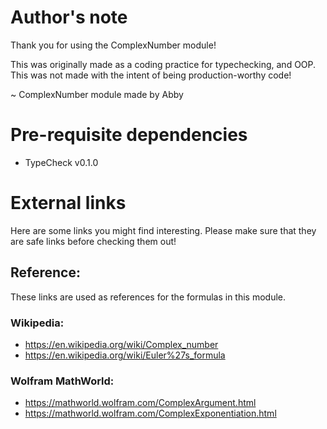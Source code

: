 # Author's note
Thank you for using the ComplexNumber module!

This was originally made as a coding practice for typechecking, and OOP. This was not made with the intent of being production-worthy code!

~ ComplexNumber module made by Abby

# Pre-requisite dependencies
- TypeCheck v0.1.0

# External links
Here are some links you might find interesting. Please make sure that they are safe links before checking them out!

## Reference:
These links are used as references for the formulas in this module.

### Wikipedia:
- https://en.wikipedia.org/wiki/Complex_number
- https://en.wikipedia.org/wiki/Euler%27s_formula

### Wolfram MathWorld:
- https://mathworld.wolfram.com/ComplexArgument.html
- https://mathworld.wolfram.com/ComplexExponentiation.html